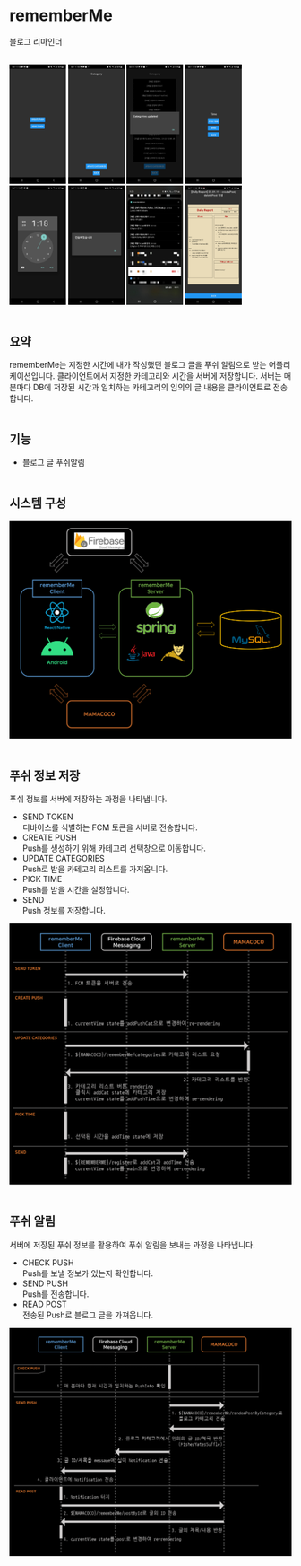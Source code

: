 # rememberMe
블로그 리마인더  
&nbsp;  
 
<img src="/image/%5B0%5Dmain2.png" width="20%"></img>
<img src="/image/%5B1%5DcreatePush2.png" width="20%"></img>
<img src="/image/%5B2%5DupdateCat2.png" width="20%"></img>
<img src="/image/%5B3%5DselectCat2.png" width="20%"></img>
<img src="/image/%5B4%5DpickTime2.png" width="20%"></img>
<img src="/image/%5B5%5Dsend2.png" width="20%"></img>
<img src="/image/%5B6%5Dnotification2.png" width="20%"></img>
<img src="/image/%5B7%5DreadPost2.png" width="20%"></img>  
&nbsp;  

## 요약
rememberMe는 지정한 시간에 내가 작성했던 블로그 글을 푸쉬 알림으로 받는 어플리케이션입니다. 클라이언트에서 지정한 카테고리와 시간을 서버에 저장합니다. 서버는 매 분마다 DB에 저장된 시간과 일치하는 카테고리의 임의의 글 내용을 클라이언트로 전송합니다.  
&nbsp;  

## 기능
- 블로그 글 푸쉬알림  
&nbsp;  

## 시스템 구성
<img src="/image/시스템 구성도.png">  
&nbsp;  

## 푸쉬 정보 저장
푸쉬 정보를 서버에 저장하는 과정을 나타냅니다.
- SEND TOKEN  
디바이스를 식별하는 FCM 토큰을 서버로 전송합니다.
- CREATE PUSH  
Push를 생성하기 위해 카테고리 선택창으로 이동합니다.
- UPDATE CATEGORIES  
Push로 받을 카테고리 리스트를 가져옵니다.
- PICK TIME  
Push를 받을 시간을 설정합니다.
- SEND  
Push 정보를 저장합니다.  
<img src="/image/푸쉬 정보 저장.png">  
&nbsp;  

## 푸쉬 알림
서버에 저장된 푸쉬 정보를 활용하여 푸쉬 알림을 보내는 과정을 나타냅니다.
- CHECK PUSH  
Push를 보낼 정보가 있는지 확인합니다.
- SEND PUSH  
Push를 전송합니다.
- READ POST  
전송된 Push로 블로그 글을 가져옵니다.  
<img src="/image/푸쉬 알림.png">  
&nbsp;  
